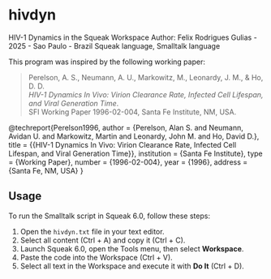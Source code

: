 # hivdyn

HIV-1 Dynamics in the Squeak Workspace
Author: Felix Rodrigues Gulias - 2025 - Sao Paulo - Brazil
Squeak language, Smalltalk language

This program was inspired by the following working paper:

> Perelson, A. S., Neumann, A. U., Markowitz, M., Leonardy, J. M., & Ho, D. D.  
> *HIV-1 Dynamics In Vivo: Virion Clearance Rate, Infected Cell Lifespan, and Viral Generation Time*.  
> SFI Working Paper 1996-02-004, Santa Fe Institute, NM, USA.

@techreport{Perelson1996,
  author       = {Perelson, Alan S. and Neumann, Avidan U. and Markowitz, Martin and Leonardy, John M. and Ho, David D.},
  title        = {{HIV-1 Dynamics In Vivo: Virion Clearance Rate, Infected Cell Lifespan, and Viral Generation Time}},
  institution  = {Santa Fe Institute},
  type         = {Working Paper},
  number       = {1996-02-004},
  year         = {1996},
  address      = {Santa Fe, NM, USA}
}

 ## Usage

To run the Smalltalk script in Squeak 6.0, follow these steps:

1. Open the `hivdyn.txt` file in your text editor.  
2. Select all content (Ctrl + A) and copy it (Ctrl + C).  
3. Launch Squeak 6.0, open the Tools menu, then select **Workspace**.  
4. Paste the code into the Workspace (Ctrl + V).  
5. Select all text in the Workspace and execute it with **Do It** (Ctrl + D).  


 
